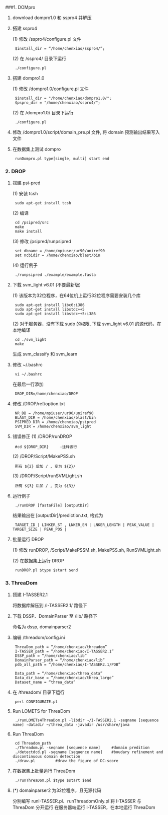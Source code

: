 ###1. DOMpro
1. download dompro1.0 和 sspro4 并解压
2. 搭建 sspro4

	(1) 修改 /sspro4/configure.pl 文件
		
		$install_dir = “/home/chenxiao/sspro4/”;
	(2) 在 /sspro4/ 目录下运行
		
		./configure.pl

3. 搭建 dompro1.0
	
	(1) 修改 /dompro1.0/configure.pl 文件
		
		$install_dir = "/home/chenxiao/dompro1.0/";
		$pspro_dir = "/home/chenxiao/sspro4/";
	(2) 在 /dompro1.0/ 目录下运行
		
		./configure.pl

4. 修改 /dompro1.0/script/domain_pre.pl 文件,
   将 domain 预测输出结果写入文件

5. 在数据集上测试 dompro
		
		runDompro.pl type[single, multi] start end

### 2. DROP
1. 搭建 psi-pred
	
	(1) 安装 tcsh
		
		sudo apt-get install tcsh
	(2) 编译
	
		cd /psipred/src
		make
		make install
	(3) 修改 /psipred/runpsipred
		
		set dbname = /home/mpiuser/ur90/uniref90
		set ncbidir = /home/chenxiao/blast/bin
	(4) 运行例子
		
		./runpsipred ./example/example.fasta

2. 下载 svm_light v6.01 (不要最新版)
	
	(1) 该版本为32位程序，在64位机上运行32位程序需要安装几个库
		
		sudo apt-get install libc6:i386
		sudo apt-get install libstdc++5
		sudo apt-get install libstdc++5:i386
	(2) 对于服务器，没有下载 sudo 的权限,
    下载 svm_light v6.01 的源代码，在本地编译
		
		cd ./svm_light
		make
    生成 svm_classify 和 svm_learn
3. 修改 ~/.bashrc

		vi ~/.bashrc
   在最后一行添加
		
		DROP_DIR=/home/chenxiao/DROP
4. 修改 /DROP/ref/option.txt
	
		NR_DB = /home/mpiuser/ur90/uniref90
		BLAST_DIR = /home/chenxiao/blast/bin
		PSIPRED_DIR = /home/chenxiao/psipred
		SVM_DIR = /home/chenxiao/svm_light
5. 错误修正
	(1) /DROP/runDROP
		
		#cd ${DROP_DIR}		-注释该行
	(2) /DROP/Script/MakePSS.sh
	
		所有 ${2} 后加 / , 变为 ${2}/
	
	(3) /DROP/Script/runSVMLight.sh
	
		所有 ${3} 后加 / , 变为 ${3}/
6. 运行例子
	
		./runDROP [fastaFile] [outputDir]
   结果输出在 [outputDir]/prediction.txt, 格式为

		TARGET_ID | LINKER_ST , LNKER_EN | LNKER_LENGTH | PEAK_VALUE | TARGET_SIZE | PEAK_POS |

7. 批量运行 DROP

	(1) 修改 runDROP, /Script/MakePSSM.sh, MakePSS.sh, RunSVMLight.sh
	
	(2) 在数据集上运行 DROP
		
		runDROP.pl $type $start $end

### 3. ThreaDom
1. 搭建 I-TASSER2.1
	
	将数据库解压到 /I-TASSER2.1/ 路径下
2. 下载 DSSP、DomainParser 至 /lib/ 路径下
	
	命名为 dssp, domainparser2
3. 编辑 /threadom/config.ini
	
		ThreaDom_path = “/home/chenxiao/threadom”
		I-TASSER_path = “/home/chenxiao/I-TASSER2.1”
		DSSP_path = “/home/chenxiao/lib”
		DomainParser_path = “/home/chenxiao/lib”
		pdb_all_path = “/home/chenxiao/I-TASSER2.1/PDB”
	
		Data_path = “/home/chenxiao/threa_data”
		Data_dir_base = “/home/chenxiao/threa_large”
		Dataset_name = “threa_data”
4. 在 /threadom/ 目录下运行
	
		perl CONFIGURATE.pl
5. Run LOMETS for ThreaDom
	
		./runLOMETs4ThreaDom.pl -libdir ~/I-TASSER2.1 -seqname [sequence name] -datadir ~/threa_data -javadir /usr/share/java
6. Run ThreaDom
 	
 		cd Threadom_path
 		./Threadom.pl -seqname [sequence name]     #domain predition
 		./detectdcd.pl -seqname [sequence name]    #boudary refinement and discontinuous domain detection
 		./draw.pl         #draw the figure of DC-score

7. 在数据集上批量运行 ThreaDom
	
		./runThreaDom.pl $type $start $end

8. (*) domainparser2 为32位程序，且无源代码
	
	分别编写 runI-TASSER.pl、runThreadomOnly.pl 将 I-TASSER 与 ThreaDom 分开运行
	在服务器端运行 I-TASSER，在本地运行 ThreaDom 
